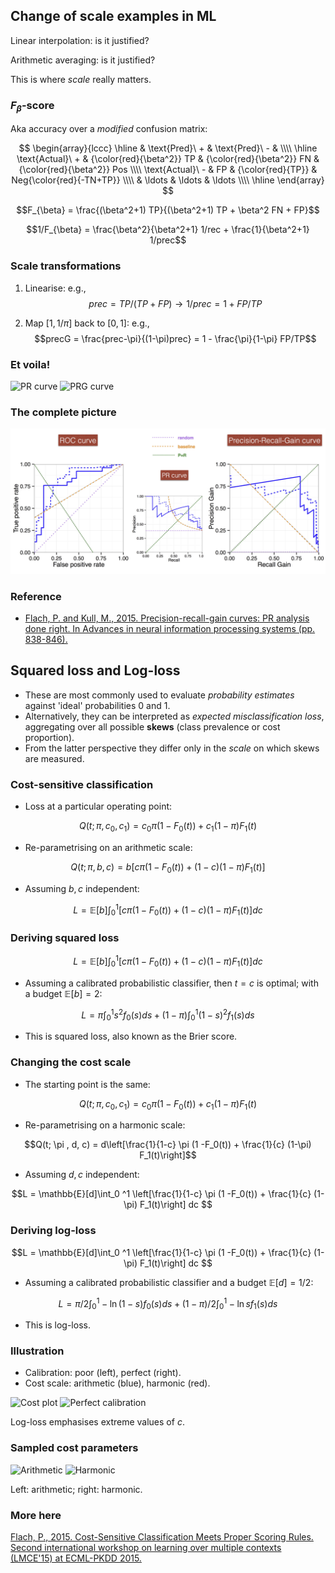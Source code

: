 ## Change of scale examples in ML

Linear interpolation: is it justified? 

Arithmetic averaging: is it justified? 

This is where *scale* really matters. 


### $F_{\beta}$-score

Aka accuracy over a *modified* confusion matrix: 

$$
\begin{array}{lccc}
\hline
           & \text{Pred}\ + & \text{Pred}\ - &     \\\\ \hline
\text{Actual}\ + & {\color{red}{\beta^2}} TP            & {\color{red}{\beta^2}} FN            & {\color{red}{\beta^2}} Pos \\\\
\text{Actual}\ - & FP            & {\color{red}{TP}}            & Neg{\color{red}{-TN+TP}} \\\\
           & \ldots          & \ldots          & \ldots  \\\\ \hline
\end{array}
$$

$$F_{\beta} = \frac{(\beta^2+1) TP}{(\beta^2+1) TP + \beta^2 FN + FP}$$

$$1/F_{\beta} = \frac{\beta^2}{\beta^2+1} 1/rec + \frac{1}{\beta^2+1} 1/prec$$   <!-- .element: class="fragment" -->


### Scale transformations

1. Linearise: e.g., $$prec=TP/(TP+FP) \rightarrow 1/prec = 1+FP/TP$$

2. Map $[1,1/\pi]$ back to $[0,1]$: e.g., $$precG = \frac{prec-\pi}{(1-\pi)prec} = 1 - \frac{\pi}{1-\pi} FP/TP$$  <!-- .element: class="fragment" -->


### Et voila!

![PR curve](img/fig2-left.png) <!-- .element height="40%" width="40%" -->
![PRG curve](img/fig2-right.png) <!-- .element height="40%" width="40%" -->


### The complete picture

![from ROC via PR to PRG](img/PRG.png)


### Reference

- [Flach, P. and Kull, M., 2015. Precision-recall-gain curves: PR analysis done right. In Advances in neural information processing systems (pp. 838-846).](http://people.cs.bris.ac.uk/~flach/PRGcurves)


## Squared loss and Log-loss

- These are most commonly used to evaluate *probability estimates* against 'ideal' probabilities 0 and 1. 
- Alternatively, they can be interpreted as *expected misclassification loss*, aggregating over all possible **skews** (class prevalence or cost proportion). 
- From the latter perspective they differ only in the *scale* on which skews are measured. 


### Cost-sensitive classification

- Loss at a particular operating point: 

$$Q(t; \pi , c_0, c_1) =  c_0 \pi (1 -F_0(t)) + c_1 (1-\pi) F_1(t)$$

- Re-parametrising on an arithmetic scale: 

$$Q(t; \pi , b, c) =  b\left[c \pi (1 -F_0(t)) + (1-c) (1-\pi) F_1(t)\right]$$

- Assuming $b, c$ independent: 

$$L = \mathbb{E}[b]\int_0 ^1 \left[c \pi (1 -F_0(t)) + (1-c) (1-\pi) F_1(t)\right] dc $$


### Deriving squared loss

$$L = \mathbb{E}[b]\int_0 ^1 \left[c \pi (1 -F_0(t)) + (1-c) (1-\pi) F_1(t)\right] dc $$

- Assuming a calibrated probabilistic classifier, then $t=c$ is optimal; with a budget $\mathbb{E}[b]=2$: 

$$ L = \pi \int_0^1 s^{2} f_0(s) ds + (1-\pi) \int_0^1 (1-s)^{2} f_1(s) ds $$

- This is squared loss, also known as the Brier score.   <!-- .element: class="fragment" -->


### Changing the cost scale

- The starting point is the same: 

$$Q(t; \pi , c_0, c_1) =  c_0 \pi (1 -F_0(t)) + c_1 (1-\pi) F_1(t)$$

- Re-parametrising on a harmonic scale: 

$$Q(t; \pi , d, c) =  d\left[\frac{1}{1-c} \pi (1 -F_0(t)) + \frac{1}{c} (1-\pi) F_1(t)\right]$$

- Assuming $d, c$ independent: 

$$L = \mathbb{E}[d]\int_0 ^1 \left[\frac{1}{1-c} \pi (1 -F_0(t)) + \frac{1}{c} (1-\pi) F_1(t)\right] dc $$


### Deriving log-loss

$$L = \mathbb{E}[d]\int_0 ^1 \left[\frac{1}{1-c} \pi (1 -F_0(t)) + \frac{1}{c} (1-\pi) F_1(t)\right] dc $$

- Assuming a calibrated probabilistic classifier and a budget $\mathbb{E}[d]=1/2$: 

$$ L = \pi/2 \int_0^1 -\ln (1-s) f_0(s) ds + (1-\pi)/2 \int_0^1 -\ln s f_1(s) ds $$

- This is log-loss. <!-- .element: class="fragment" -->


### Illustration

- Calibration: poor (left), perfect (right). 
- Cost scale: arithmetic (blue), harmonic (red). 

![Cost plot](img/BC-LL-left.png)  <!-- .element height="30%" width="30%" -->
![Perfect calibration](img/BC-LL-right.png)   <!-- .element height="30%" width="30%" -->

Log-loss emphasises extreme values of $c$.  <!-- .element: class="fragment" -->


### Sampled cost parameters

![Arithmetic](img/bc.png)  <!-- .element height="40%" width="40%" -->
![Harmonic](img/dc.png)   <!-- .element height="40%" width="40%" -->

Left: arithmetic; right: harmonic.


### More here

[Flach, P., 2015. Cost-Sensitive Classification Meets Proper Scoring Rules. Second international workshop on learning over multiple contexts (LMCE'15) at ECML-PKDD 2015.](http://dmip.webs.upv.es/LMCE2015/Papers/LMCE_2015_submission_5.pdf)
